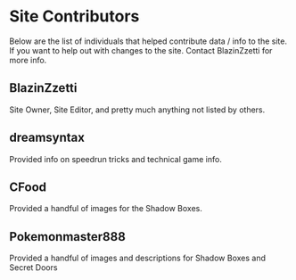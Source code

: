 # Site Contributors

Below are the list of individuals that helped contribute data / info to the site. If you want to help out with changes to the site. Contact BlazinZzetti for more info.

## BlazinZzetti
Site Owner, Site Editor, and pretty much anything not listed by others.

## dreamsyntax
Provided info on speedrun tricks and technical game info.

## CFood
Provided a handful of images for the Shadow Boxes.

## Pokemonmaster888
Provided a handful of images and descriptions for Shadow Boxes and Secret Doors